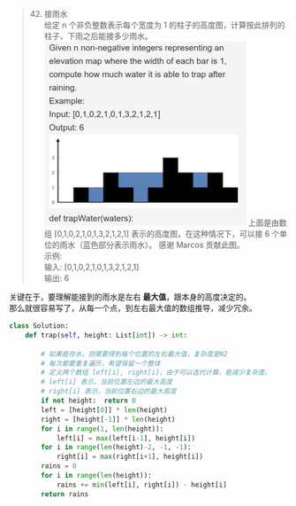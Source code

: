 > 42. 接雨水  
> 给定 n 个非负整数表示每个宽度为 1 的柱子的高度图，计算按此排列的柱子，下雨之后能接多少雨水。  
> ![接雨水.jpg](../1.4&#32;面试题系列/byte-接雨水.jpg)
> 上面是由数组 [0,1,0,2,1,0,1,3,2,1,2,1] 表示的高度图，在这种情况下，可以接 6 个单位的雨水（蓝色部分表示雨水）。 感谢 Marcos 贡献此图。  
示例:  
输入: [0,1,0,2,1,0,1,3,2,1,2,1]  
输出: 6  

关键在于，要理解能接到的雨水是左右 **最大值**，跟本身的高度决定的。  
那么就很容易写了，从每一个点，到左右最大值的数组推导，减少冗余。

```Python
class Solution:
    def trap(self, height: List[int]) -> int:

        # 如果能存水，则需要得到每个位置的左右最大值，复杂度是N2
        # 每次都要重复遍历，希望保留一个整体
        # 定义两个数组 left[i], right[i]，由于可以迭代计算，能减少复杂度。
        # left[i] 表示，当前位置左边的最大高度
        # right[i] 表示，当前位置右边的最大高度
        if not height:  return 0
        left = [height[0]] * len(height)
        right = [height[-1]] * len(height)
        for i in range(1, len(height)):
            left[i] = max(left[i-1], height[i])
        for i in range(len(height)-2, -1, -1):
            right[i] = max(right[i+1], height[i])
        rains = 0
        for i in range(len(height)):
            rains += min(left[i], right[i]) - height[i]
        return rains
```